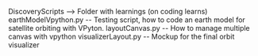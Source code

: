 
DiscoveryScripts  --> Folder with learnings (on coding learns)
  earthModelVpython.py      -- Testing script, how to code an earth model for satellite orbiting with VPyton.
  layoutCanvas.py           -- How to manage multiple canvas with vpython
  visualizerLayout.py       -- Mockup for the final orbit visualizer

